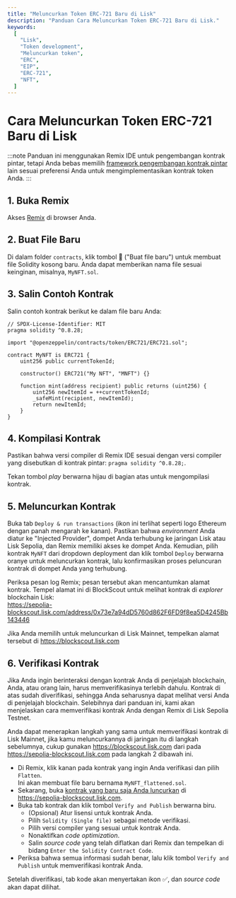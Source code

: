 ```yaml
---
title: "Meluncurkan Token ERC-721 Baru di Lisk"
description: "Panduan Cara Meluncurkan Token ERC-721 Baru di Lisk."
keywords:
  [
    "Lisk",
    "Token development",
    "Meluncurkan token",
    "ERC",
    "EIP",
    "ERC-721",
    "NFT",
  ]
---
```


# Cara Meluncurkan Token ERC-721 Baru di Lisk

:::note
Panduan ini menggunakan Remix IDE untuk pengembangan kontrak pintar, tetapi Anda bebas memilih [framework pengembangan kontrak pintar](/category/building-on-lisk/deploying-smart-contract) lain sesuai preferensi Anda untuk mengimplementasikan kontrak token Anda.
:::

## 1. Buka Remix

Akses [Remix](https://remix.ethereum.org) di browser Anda.

## 2. Buat File Baru

Di dalam folder `contracts`, klik tombol 📄 ("Buat file baru") untuk membuat file Solidity kosong baru.
Anda dapat memberikan nama file sesuai keinginan, misalnya, `MyNFT.sol`.

## 3. Salin Contoh Kontrak

Salin contoh kontrak berikut ke dalam file baru Anda:

```solidity
// SPDX-License-Identifier: MIT
pragma solidity ^0.8.28;

import "@openzeppelin/contracts/token/ERC721/ERC721.sol";

contract MyNFT is ERC721 {
    uint256 public currentTokenId;

    constructor() ERC721("My NFT", "MNFT") {}

    function mint(address recipient) public returns (uint256) {
        uint256 newItemId = ++currentTokenId;
        _safeMint(recipient, newItemId);
        return newItemId;
    }
}
```

## 4. Kompilasi Kontrak

Pastikan bahwa versi compiler di Remix IDE sesuai dengan versi compiler yang disebutkan di kontrak pintar: `pragma solidity ^0.8.28;`.

Tekan tombol _play_ berwarna hijau di bagian atas untuk mengompilasi kontrak.

## 5. Meluncurkan Kontrak

Buka tab `Deploy & run transactions` (ikon ini terlihat seperti logo Ethereum dengan panah mengarah ke kanan). Pastikan bahwa _environment_ Anda diatur ke "Injected Provider", dompet Anda terhubung ke jaringan Lisk atau Lisk Sepolia, dan Remix memiliki akses ke dompet Anda.
Kemudian, pilih kontrak `MyNFT` dari dropdown deployment dan klik tombol `Deploy` berwarna oranye untuk meluncurkan kontrak, lalu konfirmasikan proses peluncuran kontrak di dompet Anda yang terhubung.

Periksa pesan log Remix; pesan tersebut akan mencantumkan alamat kontrak.
Tempel alamat ini di BlockScout untuk melihat kontrak di _explorer_ blockchain Lisk:  
https://sepolia-blockscout.lisk.com/address/0x73e7a94dD5760d862F6FD9f8ea5D4245Bb143446

Jika Anda memilih untuk meluncurkan di Lisk Mainnet, tempelkan alamat tersebut di https://blockscout.lisk.com

## 6. Verifikasi Kontrak

Jika Anda ingin berinteraksi dengan kontrak Anda di penjelajah blockchain, Anda, atau orang lain, harus memverifikasinya terlebih dahulu.
Kontrak di atas sudah diverifikasi, sehingga Anda seharusnya dapat melihat versi Anda di penjelajah blockchain.
Selebihnya dari panduan ini, kami akan menjelaskan cara memverifikasi kontrak Anda dengan Remix di Lisk Sepolia Testnet.

Anda dapat menerapkan langkah yang sama untuk memverifikasi kontrak di Lisk Mainnet, jika kamu meluncurkannya di jaringan itu di langkah sebelumnya, cukup gunakan https://blockscout.lisk.com dari pada https://sepolia-blockscout.lisk.com pada langkah 2 dibawah ini.

- Di Remix, klik kanan pada kontrak yang ingin Anda verifikasi dan pilih `Flatten`.  
   Ini akan membuat file baru bernama `MyNFT_flattened.sol`.
- Sekarang, buka [kontrak yang baru saja Anda luncurkan](https://sepolia-blockscout.lisk.com/address/0x73e7a94dD5760d862F6FD9f8ea5D4245Bb143446) di https://sepolia-blockscout.lisk.com.
- Buka tab kontrak dan klik tombol `Verify and Publish` berwarna biru.
  - (Opsional) Atur lisensi untuk kontrak Anda.
  - Pilih `Solidity (Single file)` sebagai metode verifikasi.
  - Pilih versi compiler yang sesuai untuk kontrak Anda.
  - Nonaktifkan _code optimization_.
  - Salin _source code_ yang telah diflatkan dari Remix dan tempelkan di bidang `Enter the Solidity Contract Code`.
- Periksa bahwa semua informasi sudah benar, lalu klik tombol `Verify and Publish` untuk memverifikasi kontrak Anda.

Setelah diverifikasi, tab kode akan menyertakan ikon ✅, dan _source code_ akan dapat dilihat.

